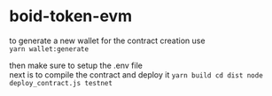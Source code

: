# boid-token-evm
to generate a new wallet for the contract creation use  
``
yarn wallet:generate
``

then make sure to setup the .env file  
next is to compile the contract and deploy it
``
yarn build
cd dist
node deploy_contract.js testnet
``
